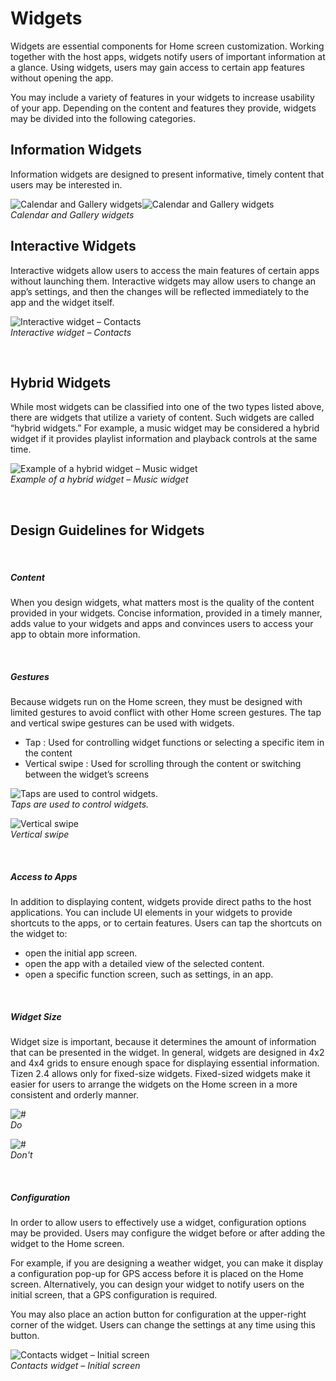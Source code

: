﻿# Widgets



Widgets are essential components for Home screen customization. Working together with the host apps, widgets notify users of important information at a glance. Using widgets, users may gain access to certain app features without opening the app.

You may include a variety of features in your widgets to increase usability of your app. Depending on the content and features they provide, widgets may be divided into the following categories.

<a name="information-widgets"></a>
## Information Widgets

Information widgets are designed to present informative, timely content that users may be interested in.



![Calendar and Gallery widgets](media/4.4.1_a.png)![Calendar and Gallery widgets](media/4.4.1_b.png)  
*Calendar and Gallery widgets*

<a name="interactive-widgets"></a>
## Interactive Widgets

Interactive widgets allow users to access the main features of certain apps without launching them. Interactive widgets may allow users to change an app’s settings, and then the changes will be reflected immediately to the app and the widget itself.

![Interactive widget – Contacts](media/4.4.1_c.png)  
*Interactive widget – Contacts*

 
<a name="hybrid-widgets"></a>
## Hybrid Widgets

While most widgets can be classified into one of the two types listed above, there are widgets that utilize a variety of content. Such widgets are called “hybrid widgets.” For example, a music widget may be considered a hybrid widget if it provides playlist information and playback controls at the same time.


![Example of a hybrid widget – Music widget](media/4.4.1_d.png)  
*Example of a hybrid widget – Music widget*

 
<a name="design-guidelines-for-widgets"></a>
## Design Guidelines for Widgets
 

##### Content

When you design widgets, what matters most is the quality of the content provided in your widgets. Concise information, provided in a timely manner, adds value to your widgets and apps and convinces users to access your app to obtain more information.

 

##### Gestures

Because widgets run on the Home screen, they must be designed with limited gestures to avoid conflict with other Home screen gestures. The tap and vertical swipe gestures can be used with widgets.

-   Tap : Used for controlling widget functions or selecting a specific item in the content
-   Vertical swipe : Used for scrolling through the content or switching between the widget’s screens



![Taps are used to control widgets.](media/widget.png)  
*Taps are used to control widgets.*

![Vertical swipe](media/4.4.1_f_.png)  
*Vertical swipe*


 

##### Access to Apps

In addition to displaying content, widgets provide direct paths to the host applications. You can include UI elements in your widgets to provide shortcuts to the apps, or to certain features. Users can tap the shortcuts on the widget to:

-   open the initial app screen.
-   open the app with a detailed view of the selected content.
-   open a specific function screen, such as settings, in an app.

 

##### Widget Size

Widget size is important, because it determines the amount of information that can be presented in the widget. In general, widgets are designed in 4x2 and 4x4 grids to ensure enough space for displaying essential information. Tizen 2.4 allows only for fixed-size widgets. Fixed-sized widgets make it easier for users to arrange the widgets on the Home screen in a more consistent and orderly manner.



![\#](media/4.4.1_h.png)  
*Do*


![\#](media/4.4.1_i.png)  
*Don't*

 

##### Configuration

In order to allow users to effectively use a widget, configuration options may be provided. Users may configure the widget before or after adding the widget to the Home screen.

For example, if you are designing a weather widget, you can make it display a configuration pop-up for GPS access before it is placed on the Home screen. Alternatively, you can design your widget to notify users on the initial screen, that a GPS configuration is required.

You may also place an action button for configuration at the upper-right corner of the widget. Users can change the settings at any time using this button.



![Contacts widget – Initial screen](media/4.4.1_j_.png)  
*Contacts widget – Initial screen*
